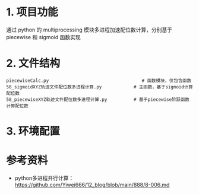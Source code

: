 # 1. 项目功能

通过 python 的 multiprocessing 模块多进程加速配位数计算，分别基于 piecewise 和 sigmoid 函数实现

# 2. 文件结构

```
piecewiseCalc.py                                   # 函数模块，仅包含函数
58_sigmoidXYZ轨迹文件配位数多进程计算.py            # 主函数，基于sigmoid计算配位数
58_piecewiseXYZ轨迹文件配位数多进程计算.py          # 基于piecewise阶跃函数计算配位数
```

# 3. 环境配置




# 参考资料

- python多进程并行计算：https://github.com/Yiwei666/12_blog/blob/main/888/8-006.md



